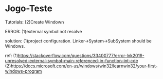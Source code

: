 # Jogo-Teste

Tutorials:
 (2)Create Windown

ERROR:
 (1)external symbol not resolve

solution:
 (1)project configuration. Linker->System->SubSystem should be Windows.

ref:
 (1)https://stackoverflow.com/questions/33400777/error-lnk2019-unresolved-external-symbol-main-referenced-in-function-int-cde
 (2)https://docs.microsoft.com/en-us/windows/win32/learnwin32/your-first-windows-program

